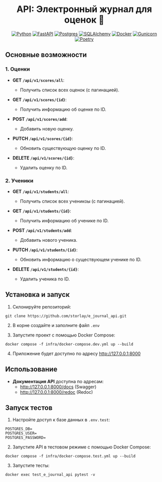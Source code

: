 <h1 align="center">API: Электронный журнал для оценок 📒</h1>

<div align="center">

[![Python](https://img.shields.io/badge/python-3670A0?style=for-the-badge&logo=python&logoColor=ffdd54)](https://www.python.org/)
[![FastAPI](https://img.shields.io/badge/FastAPI-009688?style=for-the-badge&logo=fastapi&logoColor=white)](https://fastapi.tiangolo.com/)
[![Postgres](https://img.shields.io/badge/postgres-%23316192.svg?style=for-the-badge&logo=postgresql&logoColor=white)](https://www.postgresql.org/)
[![SQLAlchemy](https://img.shields.io/badge/SQLAlchemy-8B3E2F?style=for-the-badge&logo=sqlalchemy&logoColor=white)](https://www.sqlalchemy.org/)
[![Docker](https://img.shields.io/badge/docker-%230db7ed.svg?style=for-the-badge&logo=docker&logoColor=white)](https://www.docker.com/)
[![Gunicorn](https://img.shields.io/badge/gunicorn-%298729.svg?style=for-the-badge&logo=gunicorn&logoColor=white)](https://gunicorn.org/)
[![Poetry](https://img.shields.io/badge/Poetry-%233B82F6.svg?style=for-the-badge&logo=poetry&logoColor=0B3D8D)](https://python-poetry.org/)


</div>

## Основные возможности

### 1. Оценки

- **GET `/api/v1/scores/all`**:
    - Получить список всех оценок (с пагинацией).

- **GET `/api/v1/scores/{id}`**:
    - Получить информацию об оценке по ID.

- **POST `/api/v1/scores/add`**:
    - Добавить новую оценку.

- **PUTCH `/api/v1/scores/{id}`**:
    - Обновить существующую оценку по ID.

- **DELETE `/api/v1/scores/{id}`**:
    - Удалить оценку по ID.

### 2. Ученики

- **GET `/api/v1/students/all`**:
    - Получить список всех ученикоы (с пагинацией).

- **GET `/api/v1/students/{id}`**:
    - Получить информацию об ученике по ID.

- **POST `/api/v1/students/add`**:
    - Добавить нового ученика.

- **PUTCH `/api/v1/students/{id}`**:
    - Обновить информацию о существующем ученике по ID.

- **DELETE `/api/v1/students/{id}`**:
    - Удалить ученика по ID.

## Установка и запуск

1. Склонируйте репозиторий:

```
git clone https://github.com/storlay/e_journal_api.git
```

2. В корне создайте и заполните файл `.env`


3. Запустите проект с помощью Docker Compose:

```
docker compose -f infra/docker-compose.dev.yml up --build
```

4. Приложение будет доступно по адресу http://127.0.0.1:8000

## Использование

- **Документация API** доступна по адресам:
    - http://127.0.0.1:8000/docs (Swagger)
    - http://127.0.0.1:8000/redoc (Redoc)

## Запуск тестов

1. Настройте доступ к базе данных в `.env.test`:

```
POSTGRES_DB=
POSTGRES_USER=
POSTGRES_PASSWORD=
```

2. Запустите API в тестовом режиме с помощью Docker Compose:

```
docker compose -f infra/docker-compose.test.yml up --build
```

3. Запустите тесты:

```
docker exec test_e_journal_api pytest -v
```
